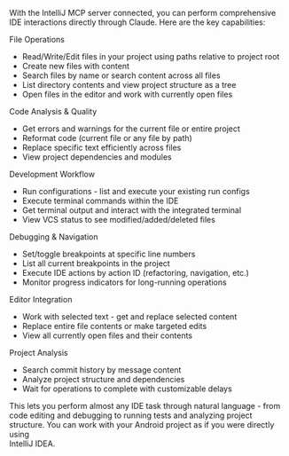 With the IntelliJ MCP server connected, you can perform comprehensive IDE interactions directly through Claude. Here are the key capabilities:

File Operations

- Read/Write/Edit files in your project using paths relative to project root
- Create new files with content
- Search files by name or search content across all files
- List directory contents and view project structure as a tree
- Open files in the editor and work with currently open files

Code Analysis & Quality

- Get errors and warnings for the current file or entire project
- Reformat code (current file or any file by path)
- Replace specific text efficiently across files
- View project dependencies and modules

Development Workflow

- Run configurations - list and execute your existing run configs
- Execute terminal commands within the IDE
- Get terminal output and interact with the integrated terminal
- View VCS status to see modified/added/deleted files

Debugging & Navigation

- Set/toggle breakpoints at specific line numbers
- List all current breakpoints in the project
- Execute IDE actions by action ID (refactoring, navigation, etc.)
- Monitor progress indicators for long-running operations

Editor Integration

- Work with selected text - get and replace selected content
- Replace entire file contents or make targeted edits
- View all currently open files and their contents

Project Analysis

- Search commit history by message content
- Analyze project structure and dependencies
- Wait for operations to complete with customizable delays

This lets you perform almost any IDE task through natural language - from code editing and debugging to running tests and analyzing project structure. You can work with your Android project as if you were directly using     
IntelliJ IDEA.